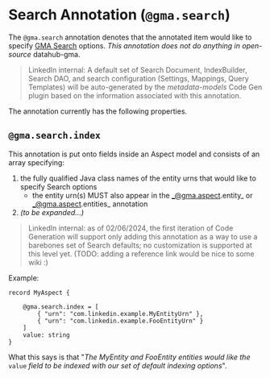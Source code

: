# Search Annotation (`@gma.search`)

The `@gma.search` annotation denotes that the annotated item would like to specify
[GMA Search](https://github.com/linkedin/datahub/blob/master/docs/what/search-index.md) options. _This annotation does
not do anything in open-source_ datahub-gma.

> LinkedIn internal: A default set of Search Document, IndexBuilder, Search DAO, and search configuration (Settings,
> Mappings, Query Templates) will be auto-generated by the _metadata-models_ Code Gen plugin based on the information
> associated with this annotation.

The annotation currently has the following properties.

## `@gma.search.index`

This annotation is put onto fields inside an Aspect model and consists of an array specifying:

1. the fully qualified Java class names of the entity urns that would like to specify Search options
   - the entity urn(s) MUST also appear in the _@gma.aspect.entity_ or _@gma.aspect.entities_ annotation
2. _(to be expanded...)_

> LinkedIn internal: as of 02/06/2024, the first iteration of Code Generation will support only adding this annotation
> as a way to use a barebones set of Search defaults; no customization is supported at this level yet. (TODO: adding a
> reference link would be nice to some wiki :)

Example:

```pdl
record MyAspect {

    @gma.search.index = [
        { "urn": "com.linkedin.example.MyEntityUrn" },
        { "urn": "com.linkedin.example.FooEntityUrn" }
    ]
    value: string
}
```

What this says is that "_The MyEntity and FooEntity entities would like the_ `value` _field to be indexed with our set
of default indexing options_".
